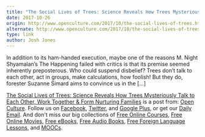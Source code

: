 ```yaml
---
title: "The Social Lives of Trees: Science Reveals How Trees Mysteriously Talk to Each Other, Work Together & Form Nurturing Families"
date: 2017-10-26
origin: http://www.openculture.com/2017/10/the-social-lives-of-trees.html
alternate: http://www.openculture.com/2017/10/the-social-lives-of-trees.html
type: link
author: Josh Jones
---
```


In addition to its ham-handed execution, maybe one of the reasons M. Night Shyamalan’s The Happening failed with critics is that its premise seemed inherently preposterous. Who could suspend disbelief? Trees don’t talk to each other, act in groups, make calculations, how foolish! But they do, forester Suzanne Simard aims to convince us in the […]

[The Social Lives of Trees: Science Reveals How Trees Mysteriously Talk to Each Other, Work Together & Form Nurturing Families](http://www.openculture.com/2017/10/the-social-lives-of-trees.html) is a post from: [Open Culture](http://www.openculture.com). Follow us on [Facebook](https://www.facebook.com/openculture), [Twitter](https://twitter.com/#!/openculture), and [Google Plus](https://plus.google.com/108579751001953501160/posts), or get our [Daily Email](http://www.openculture.com/dailyemail). And don't miss our big collections of [Free Online Courses](http://www.openculture.com/freeonlinecourses), [Free Online Movies](http://www.openculture.com/freemoviesonline), [Free eBooks](http://www.openculture.com/free_ebooks),&nbsp;[Free Audio Books](http://www.openculture.com/freeaudiobooks), [Free Foreign Language Lessons](http://www.openculture.com/freelanguagelessons), and [MOOCs](http://www.openculture.com/free_certificate_courses).

